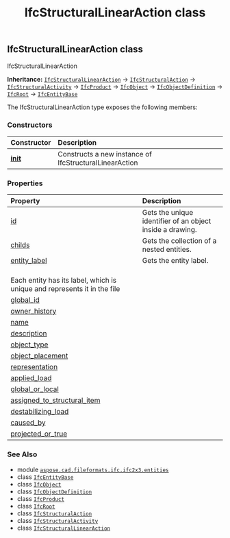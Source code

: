 ﻿---
title: IfcStructuralLinearAction class
second_title: Aspose.CAD for Python via .NET API References
description: 
type: docs
weight: 5430
url: /python-net/aspose.cad.fileformats.ifc.ifc2x3.entities/ifcstructurallinearaction/
is_root: false
---

## IfcStructuralLinearAction class

IfcStructuralLinearAction



**Inheritance:** [`IfcStructuralLinearAction`](/cad/python-net/aspose.cad.fileformats.ifc.ifc2x3.entities/ifcstructurallinearaction) → 
[`IfcStructuralAction`](/cad/python-net/aspose.cad.fileformats.ifc.ifc2x3.entities/ifcstructuralaction) → 
[`IfcStructuralActivity`](/cad/python-net/aspose.cad.fileformats.ifc.ifc2x3.entities/ifcstructuralactivity) → 
[`IfcProduct`](/cad/python-net/aspose.cad.fileformats.ifc.ifc2x3.entities/ifcproduct) → 
[`IfcObject`](/cad/python-net/aspose.cad.fileformats.ifc.ifc2x3.entities/ifcobject) → 
[`IfcObjectDefinition`](/cad/python-net/aspose.cad.fileformats.ifc.ifc2x3.entities/ifcobjectdefinition) → 
[`IfcRoot`](/cad/python-net/aspose.cad.fileformats.ifc.ifc2x3.entities/ifcroot) → 
[`IfcEntityBase`](/cad/python-net/aspose.cad.fileformats.ifc/ifcentitybase)



The IfcStructuralLinearAction type exposes the following members:

### Constructors
| Constructor | Description |
| :- | :- |
| [__init__](/cad/python-net/aspose.cad.fileformats.ifc.ifc2x3.entities/ifcstructurallinearaction/__init__/#) | Constructs a new instance of IfcStructuralLinearAction |


### Properties
| Property | Description |
| :- | :- |
| [id](/cad/python-net/aspose.cad.fileformats.ifc.ifc2x3.entities/ifcstructurallinearaction/id) | Gets the unique identifier of an object inside a drawing. |
| [childs](/cad/python-net/aspose.cad.fileformats.ifc.ifc2x3.entities/ifcstructurallinearaction/childs) | Gets the collection of a nested entities. |
| [entity_label](/cad/python-net/aspose.cad.fileformats.ifc.ifc2x3.entities/ifcstructurallinearaction/entity_label) | Gets the entity label.<br/>Each entity has its label, which is unique and represents it in the file |
| [global_id](/cad/python-net/aspose.cad.fileformats.ifc.ifc2x3.entities/ifcstructurallinearaction/global_id) |  |
| [owner_history](/cad/python-net/aspose.cad.fileformats.ifc.ifc2x3.entities/ifcstructurallinearaction/owner_history) |  |
| [name](/cad/python-net/aspose.cad.fileformats.ifc.ifc2x3.entities/ifcstructurallinearaction/name) |  |
| [description](/cad/python-net/aspose.cad.fileformats.ifc.ifc2x3.entities/ifcstructurallinearaction/description) |  |
| [object_type](/cad/python-net/aspose.cad.fileformats.ifc.ifc2x3.entities/ifcstructurallinearaction/object_type) |  |
| [object_placement](/cad/python-net/aspose.cad.fileformats.ifc.ifc2x3.entities/ifcstructurallinearaction/object_placement) |  |
| [representation](/cad/python-net/aspose.cad.fileformats.ifc.ifc2x3.entities/ifcstructurallinearaction/representation) |  |
| [applied_load](/cad/python-net/aspose.cad.fileformats.ifc.ifc2x3.entities/ifcstructurallinearaction/applied_load) |  |
| [global_or_local](/cad/python-net/aspose.cad.fileformats.ifc.ifc2x3.entities/ifcstructurallinearaction/global_or_local) |  |
| [assigned_to_structural_item](/cad/python-net/aspose.cad.fileformats.ifc.ifc2x3.entities/ifcstructurallinearaction/assigned_to_structural_item) |  |
| [destabilizing_load](/cad/python-net/aspose.cad.fileformats.ifc.ifc2x3.entities/ifcstructurallinearaction/destabilizing_load) |  |
| [caused_by](/cad/python-net/aspose.cad.fileformats.ifc.ifc2x3.entities/ifcstructurallinearaction/caused_by) |  |
| [projected_or_true](/cad/python-net/aspose.cad.fileformats.ifc.ifc2x3.entities/ifcstructurallinearaction/projected_or_true) |  |



### See Also
* module [`aspose.cad.fileformats.ifc.ifc2x3.entities`](..)
* class [`IfcEntityBase`](/cad/python-net/aspose.cad.fileformats.ifc/ifcentitybase)
* class [`IfcObject`](/cad/python-net/aspose.cad.fileformats.ifc.ifc2x3.entities/ifcobject)
* class [`IfcObjectDefinition`](/cad/python-net/aspose.cad.fileformats.ifc.ifc2x3.entities/ifcobjectdefinition)
* class [`IfcProduct`](/cad/python-net/aspose.cad.fileformats.ifc.ifc2x3.entities/ifcproduct)
* class [`IfcRoot`](/cad/python-net/aspose.cad.fileformats.ifc.ifc2x3.entities/ifcroot)
* class [`IfcStructuralAction`](/cad/python-net/aspose.cad.fileformats.ifc.ifc2x3.entities/ifcstructuralaction)
* class [`IfcStructuralActivity`](/cad/python-net/aspose.cad.fileformats.ifc.ifc2x3.entities/ifcstructuralactivity)
* class [`IfcStructuralLinearAction`](/cad/python-net/aspose.cad.fileformats.ifc.ifc2x3.entities/ifcstructurallinearaction)
